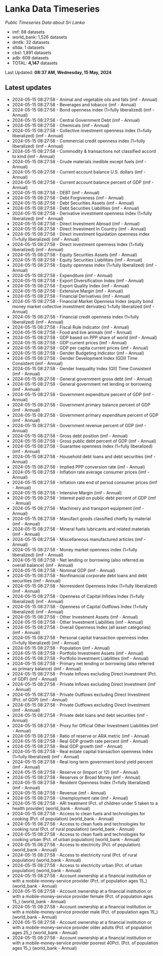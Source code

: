 # Lanka Data Timeseries
*Public Timeseries Data about Sri Lanka*

* imf: 88 datasets
* world_bank: 1,526 datasets
* dmtlk: 32 datasets
* sltda: 1 datasets
* cbsl: 1,891 datasets
* adb: 609 datasets
* TOTAL: **4,147** datasets

Last Updated: **08:37 AM, Wednesday, 15 May, 2024**

## Latest updates

* 2024-05-15 08:27:58 - Animal and vegetable oils and fats (imf - Annual)
* 2024-05-15 08:27:58 - Beverages and tobacco (imf - Annual)
* 2024-05-15 08:27:58 - Bond openness index (1=fully liberalized) (imf - Annual)
* 2024-05-15 08:27:58 - Central Government Debt (imf - Annual)
* 2024-05-15 08:27:58 - Chemicals (imf - Annual)
* 2024-05-15 08:27:58 - Collective investment openness index (1=fully liberalized) (imf - Annual)
* 2024-05-15 08:27:58 - Commercial credit openness index (1=fully liberalized) (imf - Annual)
* 2024-05-15 08:27:58 - Commodity & transactions not classified accord to kind (imf - Annual)
* 2024-05-15 08:27:58 - Crude materials inedible except fuels (imf - Annual)
* 2024-05-15 08:27:58 - Current account balance U.S. dollars (imf - Annual)
* 2024-05-15 08:27:58 - Current account balance percent of GDP (imf - Annual)
* 2024-05-15 08:27:58 - DEBT (imf - Annual)
* 2024-05-15 08:27:58 - Debt Forgiveness (imf - Annual)
* 2024-05-15 08:27:58 - Debt Securities Assets (imf - Annual)
* 2024-05-15 08:27:58 - Debt Securities Liabilities (imf - Annual)
* 2024-05-15 08:27:58 - Derivative investment openness index (1=fully liberalized) (imf - Annual)
* 2024-05-15 08:27:58 - Direct Investment Abroad (imf - Annual)
* 2024-05-15 08:27:58 - Direct Investment In Country (imf - Annual)
* 2024-05-15 08:27:58 - Direct investment liquidation openness index (1=fully liberalized) (imf - Annual)
* 2024-05-15 08:27:58 - Direct investment openness index (1=fully liberalized) (imf - Annual)
* 2024-05-15 08:27:58 - Equity Securities Assets (imf - Annual)
* 2024-05-15 08:27:58 - Equity Securities Liabilities (imf - Annual)
* 2024-05-15 08:27:58 - Equity openness index (1=fully liberalized) (imf - Annual)
* 2024-05-15 08:27:58 - Expenditure (imf - Annual)
* 2024-05-15 08:27:58 - Export Diversification Index (imf - Annual)
* 2024-05-15 08:27:58 - Export Quality Index (imf - Annual)
* 2024-05-15 08:27:58 - Extensive Margin (imf - Annual)
* 2024-05-15 08:27:58 - Financial Derivatives (imf - Annual)
* 2024-05-15 08:27:58 - Financial Market Openness Index (equity bond money market collective investment derivates) 1=fully liberalized (imf - Annual)
* 2024-05-15 08:27:58 - Financial credit openness index (1=fully liberalized) (imf - Annual)
* 2024-05-15 08:27:58 - Fiscal Rule Indicator (imf - Annual)
* 2024-05-15 08:27:58 - Food and live animals (imf - Annual)
* 2024-05-15 08:27:58 - GDP based on PPP share of world (imf - Annual)
* 2024-05-15 08:27:58 - GDP current prices (imf - Annual)
* 2024-05-15 08:27:58 - GDP per capita current prices (imf - Annual)
* 2024-05-15 08:27:58 - Gender Budgeting Indicator (imf - Annual)
* 2024-05-15 08:27:58 - Gender Development Index (GDI) Time Consistent (imf - Annual)
* 2024-05-15 08:27:58 - Gender Inequality Index (GII) Time Consistent (imf - Annual)
* 2024-05-15 08:27:58 - General government gross debt (imf - Annual)
* 2024-05-15 08:27:58 - General government net lending or borrowing (imf - Annual)
* 2024-05-15 08:27:58 - Government expenditure percent of GDP (imf - Annual)
* 2024-05-15 08:27:58 - Government primary balance percent of GDP (imf - Annual)
* 2024-05-15 08:27:58 - Government primary expenditure percent of GDP (imf - Annual)
* 2024-05-15 08:27:58 - Government revenue percent of GDP (imf - Annual)
* 2024-05-15 08:27:58 - Gross debt position (imf - Annual)
* 2024-05-15 08:27:58 - Gross public debt percent of GDP (imf - Annual)
* 2024-05-15 08:27:58 - Guarantee openness index (1=fully liberalized) (imf - Annual)
* 2024-05-15 08:27:58 - Household debt loans and debt securities (imf - Annual)
* 2024-05-15 08:27:58 - Implied PPP conversion rate (imf - Annual)
* 2024-05-15 08:27:58 - Inflation rate average consumer prices (imf - Annual)
* 2024-05-15 08:27:58 - Inflation rate end of period consumer prices (imf - Annual)
* 2024-05-15 08:27:58 - Intensive Margin (imf - Annual)
* 2024-05-15 08:27:58 - Interest paid on public debt percent of GDP (imf - Annual)
* 2024-05-15 08:27:58 - Machinery and transport equipment (imf - Annual)
* 2024-05-15 08:27:58 - Manufact goods classified chiefly by material (imf - Annual)
* 2024-05-15 08:27:58 - Mineral fuels lubricants and related materials (imf - Annual)
* 2024-05-15 08:27:58 - Miscellaneous manufactured articles (imf - Annual)
* 2024-05-15 08:27:58 - Money market openness index (1=fully liberalized) (imf - Annual)
* 2024-05-15 08:27:58 - Net lending or borrowing (also referred as overall balance) (imf - Annual)
* 2024-05-15 08:27:58 - Nominal GDP (imf - Annual)
* 2024-05-15 08:27:58 - Nonfinancial corporate debt loans and debt securities (imf - Annual)
* 2024-05-15 08:27:58 - Nonresident Openness Index (1=fully liberalized) (imf - Annual)
* 2024-05-15 08:27:58 - Openness of Capital Inflows Index (1=fully liberalized) (imf - Annual)
* 2024-05-15 08:27:58 - Openness of Capital Outflows Index (1=fully liberalized) (imf - Annual)
* 2024-05-15 08:27:58 - Other Investment Assets (imf - Annual)
* 2024-05-15 08:27:58 - Other Investment Liabilities (imf - Annual)
* 2024-05-15 08:27:58 - Overall Openness Index (all asset categories) (imf - Annual)
* 2024-05-15 08:27:58 - Personal capital transaction openness index (1=fully liberalized) (imf - Annual)
* 2024-05-15 08:27:58 - Population (imf - Annual)
* 2024-05-15 08:27:58 - Portfolio Investment Assets (imf - Annual)
* 2024-05-15 08:27:58 - Portfolio Investment Liabilities (imf - Annual)
* 2024-05-15 08:27:58 - Primary net lending or borrowing (also referred as primary balance) (imf - Annual)
* 2024-05-15 08:27:58 - Private Inflows excluding Direct Investment (Pct. of GDP) (imf - Annual)
* 2024-05-15 08:27:58 - Private Inflows excluding Direct Investment (imf - Annual)
* 2024-05-15 08:27:58 - Private Outflows excluding Direct Investment (Pct. of GDP) (imf - Annual)
* 2024-05-15 08:27:58 - Private Outflows excluding Direct Investment (imf - Annual)
* 2024-05-15 08:27:58 - Private debt loans and debt securities (imf - Annual)
* 2024-05-15 08:27:58 - Proxy for Official Other Investment Liabilities (imf - Annual)
* 2024-05-15 08:27:58 - Ratio of reserve or ARA metric (imf - Annual)
* 2024-05-15 08:27:58 - Real GDP growth rate percent (imf - Annual)
* 2024-05-15 08:27:58 - Real GDP growth (imf - Annual)
* 2024-05-15 08:27:58 - Real estate capital transaction openness index (1=fully liberalized) (imf - Annual)
* 2024-05-15 08:27:58 - Real long term government bond yield percent (imf - Annual)
* 2024-05-15 08:27:58 - Reserve or (Import or 12) (imf - Annual)
* 2024-05-15 08:27:58 - Reserves or Broad Money (imf - Annual)
* 2024-05-15 08:27:58 - Resident Openness Index (1=fully liberalized) (imf - Annual)
* 2024-05-15 08:27:58 - Revenue (imf - Annual)
* 2024-05-15 08:27:58 - Unemployment rate (imf - Annual)
* 2024-05-15 08:27:58 - ARI treatment (Pct. of children under 5 taken to a health provider) (world_bank - Annual)
* 2024-05-15 08:27:58 - Access to clean fuels and technologies for cooking (Pct. of population) (world_bank - Annual)
* 2024-05-15 08:27:58 - Access to clean fuels and technologies for cooking rural (Pct. of rural population) (world_bank - Annual)
* 2024-05-15 08:27:58 - Access to clean fuels and technologies for cooking urban (Pct. of urban population) (world_bank - Annual)
* 2024-05-15 08:27:58 - Access to electricity (Pct. of population) (world_bank - Annual)
* 2024-05-15 08:27:58 - Access to electricity rural (Pct. of rural population) (world_bank - Annual)
* 2024-05-15 08:27:58 - Access to electricity urban (Pct. of urban population) (world_bank - Annual)
* 2024-05-15 08:27:58 - Account ownership at a financial institution or with a mobile-money-service provider (Pct. of population ages 15_) (world_bank - Annual)
* 2024-05-15 08:27:58 - Account ownership at a financial institution or with a mobile-money-service provider female (Pct. of population ages 15_) (world_bank - Annual)
* 2024-05-15 08:27:58 - Account ownership at a financial institution or with a mobile-money-service provider male (Pct. of population ages 15_) (world_bank - Annual)
* 2024-05-15 08:27:58 - Account ownership at a financial institution or with a mobile-money-service provider older adults (Pct. of population ages 25_) (world_bank - Annual)
* 2024-05-15 08:27:58 - Account ownership at a financial institution or with a mobile-money-service provider poorest 40Pct. (Pct. of population ages 15_) (world_bank - Annual)